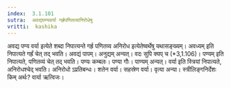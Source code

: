 ```yaml
---
index:  3.1.101
sutra:  अवद्यपण्यवर्या गर्ह्रपणितव्यानिरोधेषु
vritti:  kashika 
---
```


अवद्य पण्य वर्या इत्येते शब्दा निपात्यन्ते गर्ह्र पणितव्य अनिरोध इत्येतेष्वर्थेषु यथासङ्ख्यम्। अवध्यम् इति निपात्यते गर्ह्रं चेत् तद् भवति। अवद्यं पापम्। अनुद्यम् अन्यत्। वदः सुपि क्यप् च (*3,1.106)। पण्यम् इति निपात्यते, पणितव्यं चेत् तद् भवति। पण्यः कम्बलः। पण्या गौः। पाण्यम् अन्यत्। वर्या इति स्त्रियां निपात्यते, अनिरोधश्चेद् भवति। अनिरोधो ऽप्रतिबन्धः। शतेन वर्या। सहस्रेण वर्या। वृत्या अन्या। स्त्रीलिङ्गनिर्देशः किम् अर्थः? वार्या ऋत्विजः।

